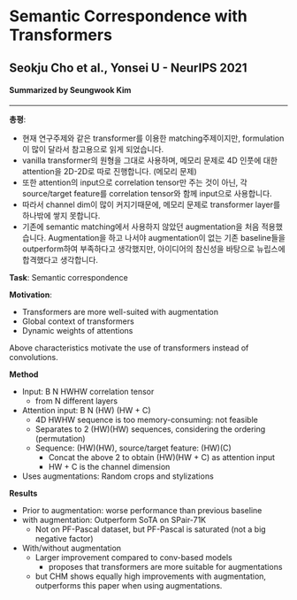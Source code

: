 # Semantic Correspondence with Transformers
## Seokju Cho et al., Yonsei U - NeurIPS 2021
#### Summarized by Seungwook Kim
---

**총평**:
* 현재 연구주제와 같은 transformer를 이용한 matching주제이지만, formulation이 많이 달라서 참고용으로 읽게 되었습니다.
* vanilla transformer의 원형을 그대로 사용하며, 메모리 문제로 4D 인풋에 대한 attention을 2D-2D로 따로 진행합니다. (메모리 문제)
* 또한 attention의 input으로 correlation tensor만 주는 것이 아닌, 각 source/target feature를 correlation tensor와 함께 input으로 사용합니다.
* 따라서 channel dim이 많이 커지기때문에, 메모리 문제로 transformer layer를 하나밖에 쌓지 못합니다.
* 기존에 semantic matching에서 사용하지 않았던 augmentation을 처음 적용했습니다. Augmentation을 하고 나서야 augmentation이 없는 기존 baseline들을 outperform하여 부족하다고 생각했지만, 아이디어의 참신성을 바탕으로 뉴립스에 합격했다고 생각합니다.

**Task**: Semantic correspondence

**Motivation**:
* Transformers are more well-suited with augmentation
* Global context of transformers
* Dynamic weights of attentions

Above characteristics motivate the use of transformers instead of convolutions.

**Method**
* Input: B N HWHW correlation tensor
    * from N different layers
* Attention input: B N (HW) (HW + C)
    * 4D HWHW sequence is too memory-consuming: not feasible
    * Separates to 2 (HW)(HW) sequences, considering the ordering (permutation)
    * Sequence: (HW)(HW), source/target feature: (HW)(C)
        * Concat the above 2 to obtain (HW)(HW + C) as attention input
        * HW + C is the channel dimension
* Uses augmentations: Random crops and stylizations

**Results**
* Prior to augmentation: worse performance than previous baseline
* with augmentation: Outperform SoTA on SPair-71K
    * Not on PF-Pascal dataset, but PF-Pascal is saturated (not a big negative factor)
* With/without augmentation
    * Larger improvement compared to conv-based models
        * proposes that transformers are more suitable for augmentations
    * but CHM shows equally high improvements with augmentation, outperforms this paper when using augmentations.
